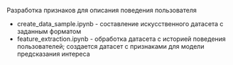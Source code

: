 Разработка признаков для описания поведения пользователя

- create_data_sample.ipynb - составление искусственного датасета с заданным форматом
- feature_extraction.ipynb - обработка датасета с историей поведения пользователей; создается датасет с признаками для модели предсказания интереса
